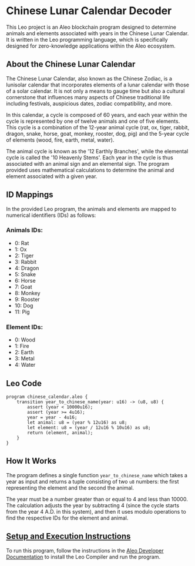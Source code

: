 # Chinese Lunar Calendar Decoder

This Leo project is an Aleo blockchain program designed to determine animals and elements associated with years in the Chinese Lunar Calendar. It is written in the Leo programming language, which is specifically designed for zero-knowledge applications within the Aleo ecosystem.

## About the Chinese Lunar Calendar

The Chinese Lunar Calendar, also known as the Chinese Zodiac, is a lunisolar calendar that incorporates elements of a lunar calendar with those of a solar calendar. It is not only a means to gauge time but also a cultural cornerstone that influences many aspects of Chinese traditional life including festivals, auspicious dates, zodiac compatibility, and more.

In this calendar, a cycle is composed of 60 years, and each year within the cycle is represented by one of twelve animals and one of five elements. This cycle is a combination of the 12-year animal cycle (rat, ox, tiger, rabbit, dragon, snake, horse, goat, monkey, rooster, dog, pig) and the 5-year cycle of elements (wood, fire, earth, metal, water).

The animal cycle is known as the '12 Earthly Branches', while the elemental cycle is called the '10 Heavenly Stems'. Each year in the cycle is thus associated with an animal sign and an elemental sign. The program provided uses mathematical calculations to determine the animal and element associated with a given year.

## ID Mappings

In the provided Leo program, the animals and elements are mapped to numerical identifiers (IDs) as follows:

### Animals IDs:

- 0: Rat
- 1: Ox
- 2: Tiger
- 3: Rabbit
- 4: Dragon
- 5: Snake
- 6: Horse
- 7: Goat
- 8: Monkey
- 9: Rooster
- 10: Dog
- 11: Pig

### Element IDs:

- 0: Wood
- 1: Fire
- 2: Earth
- 3: Metal
- 4: Water

## Leo Code

```leo
program chinese_calendar.aleo {
    transition year_to_chinese_name(year: u16) -> (u8, u8) {
        assert (year < 10000u16);
        assert (year >= 4u16);
        year = year - 4u16;
        let animal: u8 = (year % 12u16) as u8;
        let element: u8 = (year / 12u16 % 10u16) as u8;
        return (element, animal);
    }
}
```

## How It Works

The program defines a single function `year_to_chinese_name` which takes a year as input and returns a tuple consisting of two `u8` numbers: the first representing the element and the second the animal.

The year must be a number greater than or equal to 4 and less than 10000. The calculation adjusts the year by subtracting 4 (since the cycle starts from the year 4 A.D. in this system), and then it uses modulo operations to find the respective IDs for the element and animal.

## [Setup and Execution Instructions](https://developer.aleo.org/leo/commands#leo-run)

To run this program, follow the instructions in the [Aleo Developer Documentation](https://developer.aleo.org/leo/commands#leo-run) to install the Leo Compiler and run the program.
